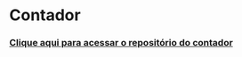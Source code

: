 # Contador

### <a href="https://github.com/thenextbunny/counter">Clique aqui para acessar o repositório do contador</a>
